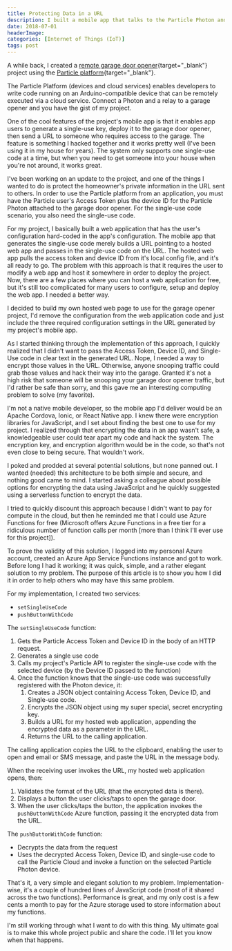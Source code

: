 ```yaml
---
title: Protecting Data in a URL
description: I built a mobile app that talks to the Particle Photon and I wrote this article to describe the steps I took to hide the Particle API Token and device ID in cloud API URLs.
date: 2018-07-01
headerImage: 
categories: [Internet of Things (IoT)]
tags: post
---
```


A while back, I created a [remote garage door opener](https://github.com/johnwargo/garage-controller-particle-simple){target="_blank"} project using the [Particle platform](https://particle.io/){target="_blank"}.

The Particle Platform (devices and cloud services) enables developers to write code running on an Arduino-compatible device that can be remotely executed via a cloud service. Connect a Photon and a relay to a garage opener and you have the gist of my project.

One of the cool features of the project's mobile app is that it enables app users to generate a single-use key, deploy it to the garage door opener, then send a URL to someone who requires access to the garage. The feature is something I hacked together and it works pretty well (I've been using it in my house for years). The system only supports one single-use code at a time, but when you need to get someone into your house when you're not around, it works great.

I've been working on an update to the project, and one of the things I wanted to do is protect the homeowner's private information in the URL sent to others. In order to use the Particle platform from an application, you must have the Particle user's Access Token plus the device ID for the Particle Photon attached to the garage door opener. For the single-use code scenario, you also need the single-use code.

For my project, I basically built a web application that has the user's configuration hard-coded in the app's configuration. The mobile app that generates the single-use code merely builds a URL pointing to a hosted web app and passes in the single-use code on the URL. The hosted web app pulls the access token and device ID from it's local config file, and it's all ready to go. The problem with this approach is that it requires the user to modify a web app and host it somewhere in order to deploy the project. Now, there are a few places where you can host a web application for free, but it's still too complicated for many users to configure, setup and deploy the web app. I needed a better way.

I decided to build my own hosted web page to use for the garage opener project, I'd remove the configuration from the web application code and just include the three required configuration settings in the URL generated by my project's mobile app.

As I started thinking through the implementation of this approach, I quickly realized that I didn't want to pass the Access Token, Device ID, and Single-Use code in clear text in the generated URL. Nope, I needed a way to encrypt those values in the URL. Otherwise, anyone snooping traffic could grab those values and hack their way into the garage. Granted it's not a high risk that someone will be snooping your garage door opener traffic, but I'd rather be safe than sorry, and this gave me an interesting computing problem to solve (my favorite).

I'm not a native mobile developer, so the mobile app I'd deliver would be an Apache Cordova, Ionic, or React Native app. I knew there were encryption libraries for JavaScript, and I set about finding the best one to use for my project. I realized through that encrypting the data in an app wasn't safe, a knowledgeable user could tear apart my code and hack the system. The encryption key, and encryption algorithm would be in the code, so that's not even close to being secure. That wouldn't work.

I poked and prodded at several potential solutions, but none panned out. I wanted (needed) this architecture to be both simple and secure, and nothing good came to mind. I started asking a colleague about possible options for encrypting the data using JavaScript and he quickly suggested using a serverless function to encrypt the data.

I tried to quickly discount this approach because I didn't want to pay for compute in the cloud, but then he reminded me that I could use Azure Functions for free (Microsoft offers Azure Functions in a free tier for a ridiculous number of function calls per month [more than I think I'll ever use for this project]).

To prove the validity of this solution, I logged into my personal Azure account, created an Azure App Service Functions instance and got to work. Before long I had it working; it was quick, simple, and a rather elegant solution to my problem. The purpose of this article is to show you how I did it in order to help others who may have this same problem.

For my implementation, I created two services:

* `setSingleUseCode`
* `pushButtonWithCode`

The `setSingleUseCode` function:

1. Gets the Particle Access Token and Device ID in the body of an HTTP request.
2. Generates a single use code
3. Calls my project's Particle API to register the single-use code with the selected device (by the Device ID passed to the function)
4. Once the function knows that the single-use code was successfully registered with the Photon device, it:
    1. Creates a JSON object containing Access Token, Device ID, and Single-use code.
    2. Encrypts the JSON object using my super special, secret encrypting key.
    3. Builds a URL for my hosted web application, appending the encrypted data as a parameter in the URL.
    4. Returns the URL to the calling application.

The calling application copies the URL to the clipboard, enabling the user to open and email or SMS message, and paste the URL in the message body.  

When the receiving user invokes the URL, my hosted web application opens, then:

1. Validates the format of the URL (that the encrypted data is there).
2. Displays a button the user clicks/taps to open the garage door.
3. When the user clicks/taps the button, the application invokes the `pushButtonWithCode` Azure function, passing it the encrypted data from the URL.

The `pushButtonWithCode` function:

* Decrypts the data from the request
* Uses the decrypted Access Token, Device ID, and single-use code to call the Particle Cloud and invoke a function on the selected Particle Photon device.

That's it, a very simple and elegant solution to my problem. Implementation-wise, it's a couple of hundred lines of JavaScript code (most of it shared across the two functions). Performance is great, and my only cost is a few cents a month to pay for the Azure storage used to store information about my functions.

I'm still working through what I want to do with this thing. My ultimate goal is to make this whole project public and share the code. I'll let you know when that happens.